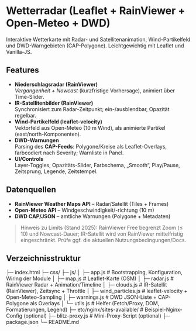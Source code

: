 # Wetterradar (Leaflet + RainViewer + Open-Meteo + DWD)

Interaktive Wetterkarte mit Radar- und Satellitenanimation, Wind-Partikelfeld und DWD-Warngebieten (CAP-Polygone). Leichtgewichtig mit Leaflet und Vanilla-JS.

## Features

- **Niederschlagsradar (RainViewer)**  
  *Vergangenheit + Nowcast* (kurzfristige Vorhersage), animiert über Time-Slider.
- **IR-Satellitenbilder (RainViewer)**  
  Synchronisiert zum Radar-Zeitpunkt; ein-/ausblendbar, Opazität regelbar.
- **Wind-Partikelfeld (leaflet-velocity)**  
  Vektorfeld aus Open-Meteo (10 m Wind), als animierte Partikel (east/north-Komponenten).
- **DWD-Warnungen**  
  Parsing des **CAP-Feeds**: Polygone/Kreise als Leaflet-Overlays, farbcodiert nach Severity; Warnliste in Panel.
- **UI/Controls**  
  Layer-Toggles, Opazitäts-Slider, Farbschema, „Smooth“, Play/Pause, Zeitsprung, Legende, Zeitstempel.

## Datenquellen

- **RainViewer Weather Maps API** – Radar/Satellit (Tiles + Frames)  
- **Open-Meteo API** – Windgeschwindigkeit/-richtung (10 m)  
- **DWD CAP/JSON** – amtliche Warnungen (Polygone + Metadaten)

> Hinweis zu Limits (Stand 2025): RainViewer Free begrenzt Zoom (≤ 10) und Nowcast-Dauer; IR-Satellit wird von RainViewer mittelfristig eingeschränkt. Prüfe ggf. die aktuellen Nutzungsbedingungen/Docs.

## Verzeichnis­struktur

├─ index.html
├─ css/
├─ js/
│ ├─ app.js # Bootstrapping, Konfiguration, Wiring der Module
│ ├─ map.js # Leaflet-Karte (OSM)
│ ├─ radar.js # RainViewer Radar + Animation/Timeline
│ ├─ clouds.js # IR-Satellit (RainViewer), Zeitsync + Throttle
│ ├─ wind_particles.js # leaflet-velocity + Open-Meteo-Sampling
│ ├─ warnings.js # DWD JSON-Liste + CAP-Polygone als Overlays
│ └─ utils.js # Helfer (Fetch/Proxy, DOM, Formatierungen, Legend)
├─ etc/nginx/sites-available/ # Beispiel-Nginx-Config (optional)
├─ blitz-proxy.js # Mini-Proxy-Script (optional)
├─ package.json
└─ README.md
